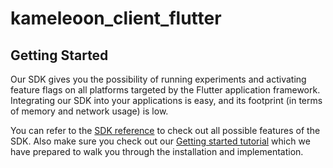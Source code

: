 # kameleoon_client_flutter

## Getting Started

Our SDK gives you the possibility of running experiments and activating feature flags on all platforms targeted by the Flutter application framework. Integrating our SDK into your applications is easy, and its footprint (in terms of memory and network usage) is low.

You can refer to the [SDK reference](https://developers.kameleoon.com/flutter-sdk.html#reference) to check out all possible features of the SDK. Also make sure you check out our [Getting started tutorial](https://developers.kameleoon.com/flutter-sdk.html#getting-started) which we have prepared to walk you through the installation and implementation.